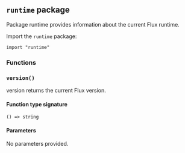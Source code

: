 ## `runtime` package

Package runtime provides information about the current Flux runtime.

Import the `runtime` package:

```flux
import "runtime"
```

### Functions

### `version()`

version returns the current Flux version.

#### Function type signature

```flux
() => string
```

#### Parameters

No parameters provided.

